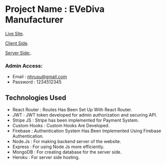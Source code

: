 # Project Name : EVeDiva Manufacturer

[Live Site](https://evediva-manufacturer.web.app).

[Client Side](https://github.com/programming-hero-web-course1/manufacturer-website-client-side-najmul-rusu).

[Server Side:](https://github.com/programming-hero-web-course1/manufacturer-website-server-side-najmul-rusu).

### Admin Access:
* Email : nhrusu@gmail.com
* Password : 1234512345

## Technologies Used

* React Router : Routes Has Been Set Up With React Router.
* JWT : JWT token developed for admin authorization and securing API.
* Stripe JS : Stripe has been implemented for Payment System.
* Custom Hooks : Custom Hooks Are Developed.
* Firebase : Authentication System Has Been Implemented Using Firebase Authentication.
* Node.Js : For making backend server of the website.
* Express : For using Node Js more efficiently.
* MongoDB : For creating database for the server side.
* Heroku : For server side hosting.